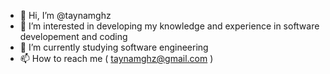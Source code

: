 - 👋 Hi, I’m @taynamghz
- 👀 I’m interested in developing my knowledge and experience in software developement and coding
- 🌱 I’m currently studying software engineering
- 📫 How to reach me ( taynamghz@gmail.com )

<!---
taynamghz/taynamghz is a ✨ special ✨ repository because its `README.md` (this file) appears on your GitHub profile.
You can click the Preview link to take a look at your changes.
--->
